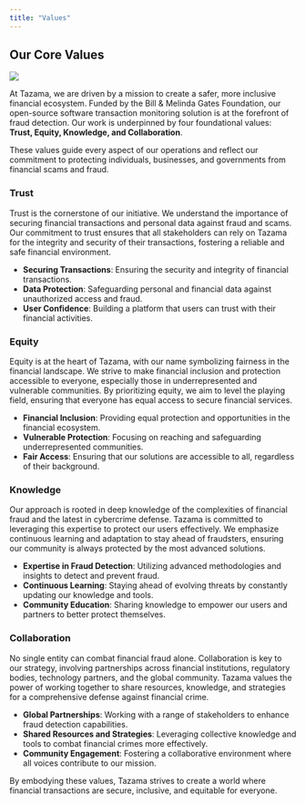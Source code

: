 ```yaml
---
title: "Values"
---
```


## Our Core Values

![](/tazama.png)

At Tazama, we are driven by a mission to create a safer, more inclusive financial ecosystem. Funded by the Bill & Melinda Gates Foundation, our open-source software transaction monitoring solution is at the forefront of fraud detection. Our work is underpinned by four foundational values: **Trust, Equity, Knowledge, and Collaboration**.

These values guide every aspect of our operations and reflect our commitment to protecting individuals, businesses, and governments from financial scams and fraud.

### Trust

Trust is the cornerstone of our initiative. We understand the importance of securing financial transactions and personal data against fraud and scams. Our commitment to trust ensures that all stakeholders can rely on Tazama for the integrity and security of their transactions, fostering a reliable and safe financial environment.

- **Securing Transactions**: Ensuring the security and integrity of financial transactions.
- **Data Protection**: Safeguarding personal and financial data against unauthorized access and fraud.
- **User Confidence**: Building a platform that users can trust with their financial activities.

### Equity

Equity is at the heart of Tazama, with our name symbolizing fairness in the financial landscape. We strive to make financial inclusion and protection accessible to everyone, especially those in underrepresented and vulnerable communities. By prioritizing equity, we aim to level the playing field, ensuring that everyone has equal access to secure financial services.

- **Financial Inclusion**: Providing equal protection and opportunities in the financial ecosystem.
- **Vulnerable Protection**: Focusing on reaching and safeguarding underrepresented communities.
- **Fair Access**: Ensuring that our solutions are accessible to all, regardless of their background.

### Knowledge

Our approach is rooted in deep knowledge of the complexities of financial fraud and the latest in cybercrime defense. Tazama is committed to leveraging this expertise to protect our users effectively. We emphasize continuous learning and adaptation to stay ahead of fraudsters, ensuring our community is always protected by the most advanced solutions.

- **Expertise in Fraud Detection**: Utilizing advanced methodologies and insights to detect and prevent fraud.
- **Continuous Learning**: Staying ahead of evolving threats by constantly updating our knowledge and tools.
- **Community Education**: Sharing knowledge to empower our users and partners to better protect themselves.

### Collaboration

No single entity can combat financial fraud alone. Collaboration is key to our strategy, involving partnerships across financial institutions, regulatory bodies, technology partners, and the global community. Tazama values the power of working together to share resources, knowledge, and strategies for a comprehensive defense against financial crime.

- **Global Partnerships**: Working with a range of stakeholders to enhance fraud detection capabilities.
- **Shared Resources and Strategies**: Leveraging collective knowledge and tools to combat financial crimes more effectively.
- **Community Engagement**: Fostering a collaborative environment where all voices contribute to our mission.

By embodying these values, Tazama strives to create a world where financial transactions are secure, inclusive, and equitable for everyone.
